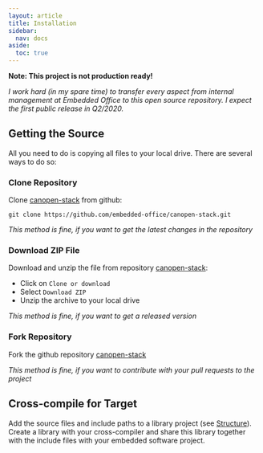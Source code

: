 ```yaml
---
layout: article
title: Installation
sidebar:
  nav: docs
aside:
  toc: true
---
```


**Note: This project is not production ready!**

*I work hard (in my spare time) to transfer every aspect from internal management at Embedded Office to this open source repository. I expect the first public release in Q2/2020.*


## Getting the Source

All you need to do is copying all files to your local drive. There are several ways to do so:

### Clone Repository

Clone [canopen-stack](https://github.com/embedded-office/canopen-stack) from github:

```
git clone https://github.com/embedded-office/canopen-stack.git
```

*This method is fine, if you want to get the latest changes in the repository*

### Download ZIP File

Download and unzip the file from repository [canopen-stack](https://github.com/embedded-office/canopen-stack):

- Click on `Clone or download`
- Select `Download ZIP`
- Unzip the archive to your local drive

*This method is fine, if you want to get a released version*

### Fork Repository

Fork the github repository [canopen-stack](https://github.com/embedded-office/canopen-stack)
   
*This method is fine, if you want to contribute with your pull requests to the project*


## Cross-compile for Target

Add the source files and include paths to a library project (see [Structure](/docs/start/structure)). Create a library with your cross-compiler and share this library together with the include files with your embedded software project.
